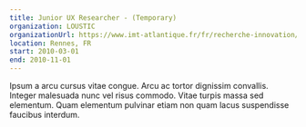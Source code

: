 ```yaml
---
title: Junior UX Researcher - (Temporary)
organization: LOUSTIC
organizationUrl: https://www.imt-atlantique.fr/fr/recherche-innovation/collaborer/projet/loustic
location: Rennes, FR
start: 2010-03-01
end: 2010-11-01
---
```


Ipsum a arcu cursus vitae congue. Arcu ac tortor dignissim convallis. Integer malesuada nunc vel risus commodo. Vitae turpis massa sed elementum. Quam elementum pulvinar etiam non quam lacus suspendisse faucibus interdum.
